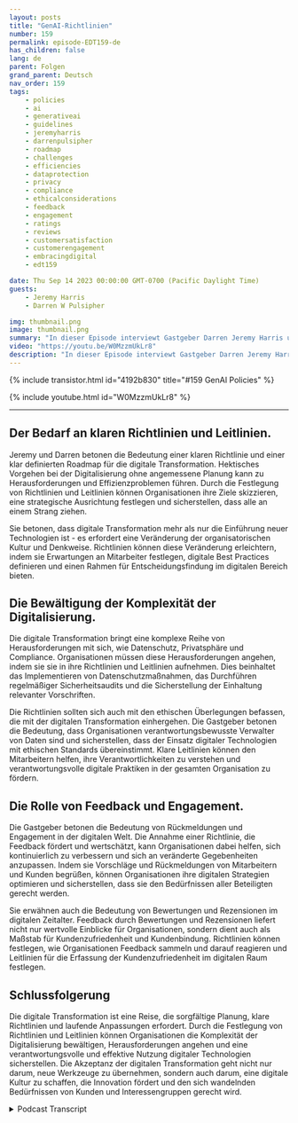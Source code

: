 ```yaml
---
layout: posts
title: "GenAI-Richtlinien"
number: 159
permalink: episode-EDT159-de
has_children: false
lang: de
parent: Folgen
grand_parent: Deutsch
nav_order: 159
tags:
    - policies
    - ai
    - generativeai
    - guidelines
    - jeremyharris
    - darrenpulsipher
    - roadmap
    - challenges
    - efficiencies
    - dataprotection
    - privacy
    - compliance
    - ethicalconsiderations
    - feedback
    - engagement
    - ratings
    - reviews
    - customersatisfaction
    - customerengagement
    - embracingdigital
    - edt159

date: Thu Sep 14 2023 00:00:00 GMT-0700 (Pacific Daylight Time)
guests:
    - Jeremy Harris
    - Darren W Pulsipher

img: thumbnail.png
image: thumbnail.png
summary: "In dieser Episode interviewt Gastgeber Darren Jeremy Harris und gehen auf die Bedeutung der Festlegung von Richtlinien und Leitlinien für eine erfolgreiche digitale Transformation ein. Angesichts der zunehmenden Verbreitung digitaler Technologien in verschiedenen Branchen müssen Organisationen sich anpassen und diese Transformation annehmen, um wettbewerbsfähig zu bleiben und sich den sich entwickelnden Kundenanforderungen anzupassen."
video: "https://youtu.be/W0MzzmUkLr8"
description: "In dieser Episode interviewt Gastgeber Darren Jeremy Harris und gehen auf die Bedeutung der Festlegung von Richtlinien und Leitlinien für eine erfolgreiche digitale Transformation ein. Angesichts der zunehmenden Verbreitung digitaler Technologien in verschiedenen Branchen müssen Organisationen sich anpassen und diese Transformation annehmen, um wettbewerbsfähig zu bleiben und sich den sich entwickelnden Kundenanforderungen anzupassen."
---
```


<div>
{% include transistor.html id="4192b830" title="#159 GenAI Policies" %}

{% include youtube.html id="W0MzzmUkLr8" %}
</div>

---

## Der Bedarf an klaren Richtlinien und Leitlinien.

Jeremy und Darren betonen die Bedeutung einer klaren Richtlinie und einer klar definierten Roadmap für die digitale Transformation. Hektisches Vorgehen bei der Digitalisierung ohne angemessene Planung kann zu Herausforderungen und Effizienzproblemen führen. Durch die Festlegung von Richtlinien und Leitlinien können Organisationen ihre Ziele skizzieren, eine strategische Ausrichtung festlegen und sicherstellen, dass alle an einem Strang ziehen.

Sie betonen, dass digitale Transformation mehr als nur die Einführung neuer Technologien ist - es erfordert eine Veränderung der organisatorischen Kultur und Denkweise. Richtlinien können diese Veränderung erleichtern, indem sie Erwartungen an Mitarbeiter festlegen, digitale Best Practices definieren und einen Rahmen für Entscheidungsfindung im digitalen Bereich bieten.

## Die Bewältigung der Komplexität der Digitalisierung.

Die digitale Transformation bringt eine komplexe Reihe von Herausforderungen mit sich, wie Datenschutz, Privatsphäre und Compliance. Organisationen müssen diese Herausforderungen angehen, indem sie sie in ihre Richtlinien und Leitlinien aufnehmen. Dies beinhaltet das Implementieren von Datenschutzmaßnahmen, das Durchführen regelmäßiger Sicherheitsaudits und die Sicherstellung der Einhaltung relevanter Vorschriften.

Die Richtlinien sollten sich auch mit den ethischen Überlegungen befassen, die mit der digitalen Transformation einhergehen. Die Gastgeber betonen die Bedeutung, dass Organisationen verantwortungsbewusste Verwalter von Daten sind und sicherstellen, dass der Einsatz digitaler Technologien mit ethischen Standards übereinstimmt. Klare Leitlinien können den Mitarbeitern helfen, ihre Verantwortlichkeiten zu verstehen und verantwortungsvolle digitale Praktiken in der gesamten Organisation zu fördern.

## Die Rolle von Feedback und Engagement.

Die Gastgeber betonen die Bedeutung von Rückmeldungen und Engagement in der digitalen Welt. Die Annahme einer Richtlinie, die Feedback fördert und wertschätzt, kann Organisationen dabei helfen, sich kontinuierlich zu verbessern und sich an veränderte Gegebenheiten anzupassen. Indem sie Vorschläge und Rückmeldungen von Mitarbeitern und Kunden begrüßen, können Organisationen ihre digitalen Strategien optimieren und sicherstellen, dass sie den Bedürfnissen aller Beteiligten gerecht werden.

Sie erwähnen auch die Bedeutung von Bewertungen und Rezensionen im digitalen Zeitalter. Feedback durch Bewertungen und Rezensionen liefert nicht nur wertvolle Einblicke für Organisationen, sondern dient auch als Maßstab für Kundenzufriedenheit und Kundenbindung. Richtlinien können festlegen, wie Organisationen Feedback sammeln und darauf reagieren und Leitlinien für die Erfassung der Kundenzufriedenheit im digitalen Raum festlegen.

## Schlussfolgerung

Die digitale Transformation ist eine Reise, die sorgfältige Planung, klare Richtlinien und laufende Anpassungen erfordert. Durch die Festlegung von Richtlinien und Leitlinien können Organisationen die Komplexität der Digitalisierung bewältigen, Herausforderungen angehen und eine verantwortungsvolle und effektive Nutzung digitaler Technologien sicherstellen. Die Akzeptanz der digitalen Transformation geht nicht nur darum, neue Werkzeuge zu übernehmen, sondern auch darum, eine digitale Kultur zu schaffen, die Innovation fördert und den sich wandelnden Bedürfnissen von Kunden und Interessengruppen gerecht wird.



<details>
<summary> Podcast Transcript </summary>

<p></p>

</details>
